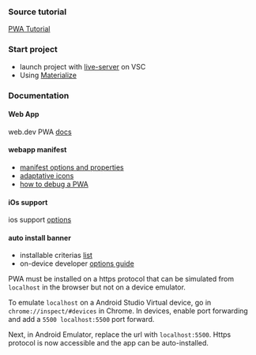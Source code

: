 ### Source tutorial

[PWA Tutorial](https://www.youtube.com/playlist?list=PL4cUxeGkcC9gTxqJBcDmoi5Q2pzDusSL7)

### Start project

- launch project with [live-server](https://marketplace.visualstudio.com/items?itemName=ritwickdey.LiveServer) on VSC
- Using [Materialize](https://materializecss.com/)

### Documentation

#### Web App

web.dev PWA [docs](https://web.dev/progressive-web-apps/)

#### webapp manifest

- [manifest options and properties](https://web.dev/add-manifest/)
- [adaptative icons](https://web.dev/maskable-icon/)
- [how to debug a PWA](https://developers.google.com/web/tools/chrome-devtools/progressive-web-apps)

#### iOs support

ios support [options](https://medium.com/appscope/designing-native-like-progressive-web-apps-for-ios-1b3cdda1d0e8)

#### auto install banner

- installable criterias [list](https://web.dev/install-criteria/)
- on-device developer [options guide](https://developer.android.com/studio/debug/dev-options)

PWA must be installed on a https protocol that can be simulated from `localhost` in the browser but not on a device emulator.

To emulate `localhost` on a Android Studio Virtual device, go in `chrome://inspect/#devices` in Chrome. In devices, enable port forwarding and add a `5500 localhost:5500` port forward.

Next, in Android Emulator, replace the url with `localhost:5500`. Https protocol is now accessible and the app can be auto-installed.
